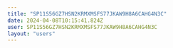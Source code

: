 ```yaml
---
title: "SP11S56GZ7HSN2KRMXMSFS77JKAW9H8A6CAHG4N3C"
date: 2024-04-08T10:15:41.824Z
user: SP11S56GZ7HSN2KRMXMSFS77JKAW9H8A6CAHG4N3C
layout: "users"
---
```

    